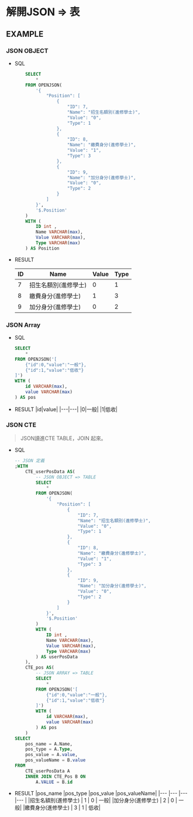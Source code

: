 # 解開JSON => 表

## EXAMPLE
### JSON OBJECT
* SQL
    ```sql
        SELECT 
            *
        FROM OPENJSON(
            '{
                "Position": [
                    {
                        "ID": 7,
                        "Name": "招生名額別(進修學士)",
                        "Value": "0",
                        "Type": 1
                    },
                    {
                        "ID": 8,
                        "Name": "繳費身分(進修學士)",
                        "Value": "1",
                        "Type": 3
                    },
                    {
                        "ID": 9,
                        "Name": "加分身分(進修學士)",
                        "Value": "0",
                        "Type": 2
                    }
                ]
            }',
            '$.Position'
        ) 
        WITH (  
            ID int ,
            Name VARCHAR(max),
            Value VARCHAR(max),
            Type VARCHAR(max)
        ) AS Position
    ```
* RESULT

    |ID	|Name                   |Value	|Type   |
    |---|---                    |---    |---    |
    |7	|招生名額別(進修學士)       |0	    |1  |
    |8	|繳費身分(進修學士)         |1      |3  |
    |9	|加分身分(進修學士)         |0      |2  |

### JSON Array
* SQL
    ```sql
    SELECT 
        *
    FROM OPENJSON('[
        {"id":0,"value":"一般"},
        {"id":1,"value":"低收"}
    ]')
    WITH (
        id VARCHAR(max),
        value VARCHAR(max)
    ) AS pos
    ```
* RESULT
    |id|value|
    |---|---|
    |0|一般|
    |1|低收|

### JSON CTE
> JSON讀進CTE TABLE，JOIN 起來。
* SQL
    ```sql
    -- JSON 定義
    ;WITH 
        CTE_userPosData AS(
            -- JSON OBJECT => TABLE
            SELECT 
                *
            FROM OPENJSON(
                '{
                    "Position": [
                        {
                            "ID": 7,
                            "Name": "招生名額別(進修學士)",
                            "Value": "0",
                            "Type": 1
                        },
                        {
                            "ID": 8,
                            "Name": "繳費身分(進修學士)",
                            "Value": "1",
                            "Type": 3
                        },
                        {
                            "ID": 9,
                            "Name": "加分身分(進修學士)",
                            "Value": "0",
                            "Type": 2
                        }
                    ]
                }',
                '$.Position'
            ) 
            WITH (  
                ID int ,
                Name VARCHAR(max),
                Value VARCHAR(max),
                Type VARCHAR(max)
            ) AS userPosData
        ),
        CTE_pos AS(
            -- JSON ARRAY => TABLE
            SELECT 
                *
            FROM OPENJSON('[
                {"id":0,"value":"一般"},
                {"id":1,"value":"低收"}
            ]')
            WITH (
                id VARCHAR(max),
                value VARCHAR(max)
            ) AS pos
        )
    SELECT
        pos_name = A.Name,
        pos_type = A.Type,
        pos_value = A.value,
        pos_valueName = B.value
    FROM 
        CTE_userPosData A 
        INNER JOIN CTE_Pos B ON
            A.VALUE = B.id
    ```
* RESULT
    |pos_name	           |pos_type	|pos_value	|pos_valueName|
    |---                    |---        |---        |---            |
    |招生名額別(進修學士)	|    1	    |    0	    |    一般|
    |加分身分(進修學士)	   |    2	    |    0	    |    一般|
    |繳費身分(進修學士)	   |    3	    |    1	    |    低收|